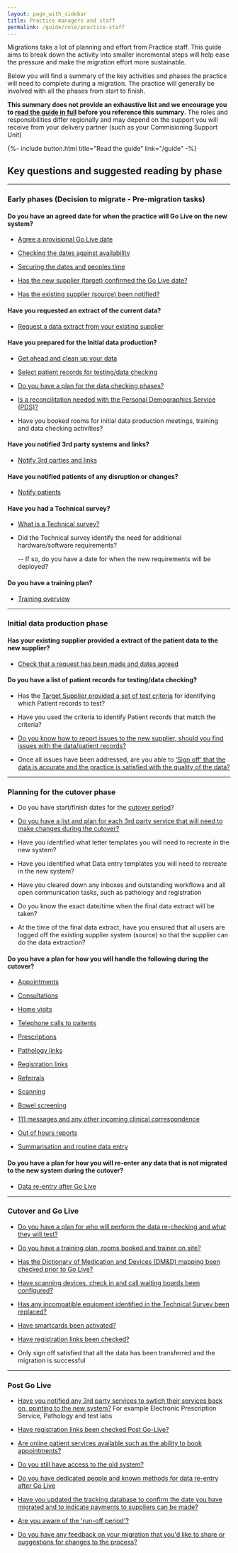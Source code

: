 ```yaml
---
layout: page_with_sidebar
title: Practice managers and staff
permalink: /guide/role/practice-staff
---
```


Migrations take a lot of planning and effort from Practice staff. This guide aims to break down the activity into smaller incremental steps will help ease the pressure and make the migration effort more sustainable.

Below you will find a summary of the key activities and phases the practice will need to complete during a migration. The practice will generally be involved with all the phases from start to finish. 

**This summary does not provide an exhaustive list and we encourage you to [read the guide in full](/prm-practice-migration/guide) before you reference this summary**. The roles and responsibilities differ regionally and may depend on the support you will receive from your delivery partner (such as your Commisioning Support Unit)

{%- include button.html title="Read the guide" link="/guide" -%}

## Key questions and suggested reading by phase

---

### Early phases (Decision to migrate - Pre-migration tasks)

#### Do you have an agreed date for when the practice will Go Live on the new system?

* [Agree a provisional Go Live date](/prm-practice-migration/guide#agree-a-provisional-go-live-date)

* [Checking the dates against availability](/prm-practice-migration/guide/kick-off#check-dates-against-availability)

* [Securing the dates and peoples time](/prm-practice-migration/guide/kick-off#secure-your-dates-and-peoples-time)

* [Has the new supplier (target) confirmed the Go Live date?](/prm-practice-migration/guide/get-started#procure-the-new-system)

* [Has the existing supplier (source) been notified?](/prm-practice-migration/guide/get-started#decommission-the-existingold-system-system)


#### Have you requested an extract of the current data?

* [Request a data extract from your existing supplier](/prm-practice-migration/guide/get-started#request-data-extract)


#### Have you prepared for the Initial data production?

* [Get ahead and clean up your data](/prm-practice-migration/guide/pre-migration-tasks#clean-up-the-current-system-data)

* [Select patient records for testing/data checking](/prm-practice-migration/guide/pre-migration-tasks#data-checking-preparation)

* [Do you have a plan for the data checking phases?](/prm-practice-migration/guide/initial-data-production#data-checking)

* [Is a reconcilitation needed with the Personal Demographics Service (PDS)?](/prm-practice-migration/guide/pre-migration-tasks#is-a-reconciliation-needed)

* Have you booked rooms for initial data production meetings, training and data checking activities?

#### Have you notified 3rd party systems and links?

* [Notify 3rd parties and links](/prm-practice-migration/guide/pre-migration-tasks#notification-of-3rd-parties-and-links)


#### Have you notified patients of any disruption or changes?

* [Notify patients](/prm-practice-migration/guide/pre-migration-tasks#notification-of-patients)

#### Have you had a Technical survey?

* [What is a Technical survey?](/prm-practice-migration/guide/technical-survey)

* Did the Technical survey identify the need for additional hardware/software requirements?

  -- If so, do you have a date for when the new requirements will be deployed?

#### Do you have a training plan?

* [Training overview](/prm-practice-migration/guide/training)


---

### Initial data production phase

#### Has your existing supplier provided a extract of the patient data to the new supplier?

* [Check that a request has been made and dates agreed](/prm-practice-migration/guide/get-started#request-data-extract)

#### Do you have a list of patient records for testing/data checking?

* Has the [Target Supplier provided a set of test criteria](/prm-practice-migration/guide/pre-migration-tasks#data-checking-prep) for identifying which Patient records to test?

* Have you used the criteria to identify Patient records that match the criteria?

* [Do you know how to report issues to the new supplier, should you find issues with the data/patient records?](/prm-practice-migration/guide/initial-data-production#reporting-issues-with-data)

* Once all issues have been addressed, are you able to [‘Sign off’ that the data is accurate and the practice is satisfied with the quality of the data?](/prm-practice-migration/guide/initial-data-production#signing-off-the-data-checking)

---

### Planning for the cutover phase

* Do you have start/finish dates for the [cutover period](/prm-practice-migration/guide/planning-for-cut-over)?

* [Do you have a list and plan for each 3rd party service that will need to make changes during the cutover?](/prm-practice-migration/guide/pre-migration-tasks#notification-of-3rd-parties-and-links)

* Have you identified what letter templates you will need to recreate in the new system?

* Have you identified what Data entry templates you will need to recreate in the new system?

* Have you cleared down any inboxes and outstanding workflows and all open communication tasks, such as pathology and registration

* Do you know the exact date/time when the final data extract will be taken?

* At the time of the final data extract, have you ensured that all users are logged off the existing supplier system (source) so that the supplier can do the data extraction?

#### Do you have a plan for how you will handle the following during the cutover?

* [Appointments](/prm-practice-migration/guide/planning-for-cut-over#appointments)

* [Consultations](/prm-practice-migration/guide/planning-for-cut-over#consulations)

* [Home visits](/prm-practice-migration/guide/planning-for-cut-over#home-visits)

* [Telephone calls to paitents](/prm-practice-migration/guide/planning-for-cut-over#telephone-calls-to-patients)

* [Prescriptions](/prm-practice-migration/guide/planning-for-cut-over#prescriptions)

* [Pathology links](/prm-practice-migration/guide/planning-for-cut-over#links)

* [Registration links](/prm-practice-migration/guide/planning-for-cut-over#links)

* [Referrals](/prm-practice-migration/guide/planning-for-cut-over#referrals)

* [Scanning](/prm-practice-migration/guide/planning-for-cut-over#scanning)

* [Bowel screening](/prm-practice-migration/guide/planning-for-cut-over#bowel-screening)

* [111 messages and any other incoming clinical correspondence](/prm-practice-migration/guide/planning-for-cut-over#one-one-one-messages)

* [Out of hours reports](/prm-practice-migration/guide/planning-for-cut-over#out-of-hours)

* [Summarisation and routine data entry](/prm-practice-migration/guide/planning-for-cut-over#summarisation)


#### Do you have a plan for how you will re-enter any data that is not migrated to the new system during the cutover?

* [Data re-entry after Go Live](/prm-practice-migration/guide/post-go-live#data-re-entry)


---

### Cutover and Go Live

* [Do you have a plan for who will perform the data re-checking and what they will test?](/prm-practice-migration/guide/cutover-and-go-live#data-re-checking)

* [Do you have a training plan, rooms booked and trainer on site?](/prm-practice-migration/guide/cutover-and-go-live#training-on-the-new-system)

* [Has the Dictionary of Medication and Devices (DM&D) mapping been checked prior to Go Live?](/prm-practice-migration/guide/cutover-and-go-live#dictionary-of-medication-and-devices-mapping)

* [Have scanning devices, check in and call waiting boards been configured?](/prm-practice-migration/guide/cutover-and-go-live#configure-devices)

* [Has any incompatible equipment identified in the Technical Survey been replaced?](/prm-practice-migration/guide/technical-survey#outcome-of-the-technical-survey)

* [Have smartcards been activated?](/prm-practice-migration/guide/cutover-and-go-live#activate-smartcards)

* [Have registration links been checked?](/prm-practice-migration/guide/cutover-and-go-live#check-registration-links)

* Only sign off satisfied that all the data has been transferred and the migration is successful


---

### Post Go Live

* [Have you notified any 3rd party services to swtich their services back on, pointing to the new system?](/prm-practice-migration/guide/post-go-live#switch-on-links) For example Electronic Prescription Service, Pathology and test labs

* [Have registration links been checked Post Go-Live?](/prm-practice-migration/guide/post-go-live#registration)

* [Are online patient services available such as the ability to book appointments?](/prm-practice-migration/guide/post-go-live#online-services)

* [Do you still have access to the old system?](/prm-practice-migration/guide/post-go-live#access-to-the-old-system)

* [Do you have dedicated people and known methods for data re-entry after Go Live](/prm-practice-migration/guide/post-go-live#data-re-entry)

* [Have you updated the tracking database to confirm the date you have migrated and to indicate payments to suppliers can be made?](/prm-practice-migration/guide/end-of-migration#update-the-tracking-database) 

* [Are you aware of the 'run-off period'?](/prm-practice-migration/guide/end-of-migration#the-run-off-period)

* [Do you have any feedback on your migration that you'd like to share or suggestions for changes to the process?](/prm-practice-migration/guide/end-of-migration#send-us-your-learnings)